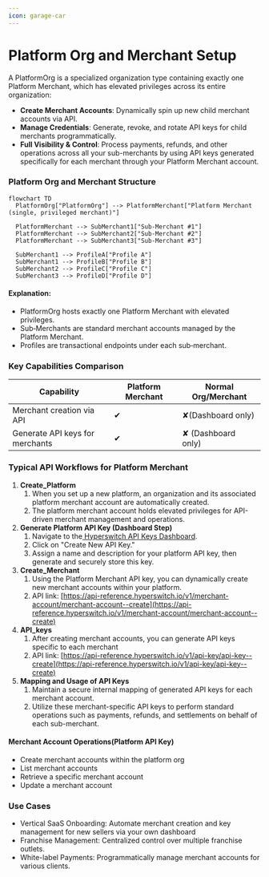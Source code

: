 ```yaml
---
icon: garage-car
---
```


# Platform Org and Merchant Setup

A PlatformOrg is a specialized organization type containing exactly one Platform Merchant, which has elevated privileges across its entire organization:

* **Create Merchant Accounts**: Dynamically spin up new child merchant accounts via API.
* **Manage Credentials**: Generate, revoke, and rotate API keys for child merchants programmatically.
* **Full Visibility & Control**: Process payments, refunds, and other operations across all your sub-merchants by using API keys generated specifically for each merchant through your Platform Merchant account.

### &#x20;Platform Org and Merchant Structure

```mermaid
flowchart TD
  PlatformOrg["PlatformOrg"] --> PlatformMerchant["Platform Merchant (single, privileged merchant)"]
  
  PlatformMerchant --> SubMerchant1["Sub-Merchant #1"]
  PlatformMerchant --> SubMerchant2["Sub-Merchant #2"]
  PlatformMerchant --> SubMerchant3["Sub-Merchant #3"]

  SubMerchant1 --> ProfileA["Profile A"]
  SubMerchant1 --> ProfileB["Profile B"]
  SubMerchant2 --> ProfileC["Profile C"]
  SubMerchant3 --> ProfileD["Profile D"]

```

#### **Explanation:**

* PlatformOrg hosts exactly one Platform Merchant with elevated privileges.
* Sub‑Merchants are standard merchant accounts managed by the Platform Merchant.
* Profiles are transactional endpoints under each sub‑merchant.

### Key Capabilities Comparison

| **Capability**                  | **Platform Merchant** | **Normal Org/Merchant** |
| ------------------------------- | --------------------- | ----------------------- |
| Merchant creation via API       | ✔                     | ✘(Dashboard only)       |
| Generate API keys for merchants | ✔                     | ✘ (Dashboard only)      |

### Typical API Workflows for Platform Merchant

1. **Create\_Platform**
   1. When you set up a new platform, an organization and its associated platform merchant account are automatically created.
   2. The platform merchant account holds elevated privileges for API-driven merchant management and operations.
2. **Generate Platform API Key (Dashboard Step)**
   1. Navigate to the[ Hyperswitch API Keys Dashboard](https://app.hyperswitch.io/dashboard/developer-api-keys).
   2. Click on "Create New API Key."
   3. Assign a name and description for your platform API key, then generate and securely store this key.
3. **Create\_Merchant**
   1. Using the Platform Merchant API key, you can dynamically create new merchant accounts within your platform.
   2. API link: [https://api-reference.hyperswitch.io/v1/merchant-account/merchant-account--create](https://api-reference.hyperswitch.io/v1/merchant-account/merchant-account--create)
4. **API\_keys**
   1. After creating merchant accounts, you can generate API keys specific to each merchant
   2. API link: [https://api-reference.hyperswitch.io/v1/api-key/api-key--create](https://api-reference.hyperswitch.io/v1/api-key/api-key--create)
5. **Mapping and Usage of API Keys**
   1. Maintain a secure internal mapping of generated API keys for each merchant account.
   2. Utilize these merchant-specific API keys to perform standard operations such as payments, refunds, and settlements on behalf of each sub-merchant.

#### Merchant Account Operations(Platform API Key)

* Create merchant accounts within the platform org
* List merchant accounts
* Retrieve a specific merchant account
* Update a merchant account

### Use Cases

* Vertical SaaS Onboarding: Automate merchant creation and key management for new sellers via your own dashboard
* Franchise Management: Centralized control over multiple franchise outlets.
* White-label Payments: Programmatically manage merchant accounts for various clients.
